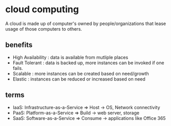 # cloud computing
A cloud is made up of computer's owned by people/organizations that lease usage of those computers to others.

## benefits
* High Availability : data is available from mutliple places
* Fault Tolerant : data is backed up, more instances can be invoked if one fails.
* Scalable : more instances can be created based on need/growth
* Elastic : instances can be reduced or increased based on need

## terms
* IaaS: Infrastructure-as-a-Service  => Host  -> OS, Network connectivity
* PaaS: Platform-as-a-Service        => Build -> web server, storage
* SaaS: Software-as-a-Service        => Consume -> applications like Office 365


